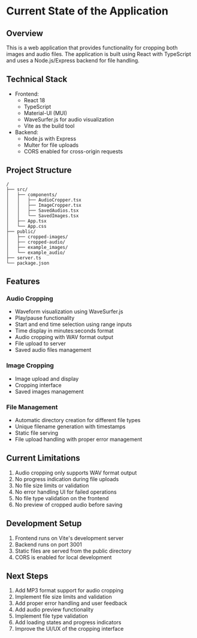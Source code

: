 # Current State of the Application

## Overview
This is a web application that provides functionality for cropping both images and audio files. The application is built using React with TypeScript and uses a Node.js/Express backend for file handling.

## Technical Stack
- Frontend:
  - React 18
  - TypeScript
  - Material-UI (MUI)
  - WaveSurfer.js for audio visualization
  - Vite as the build tool
- Backend:
  - Node.js with Express
  - Multer for file uploads
  - CORS enabled for cross-origin requests

## Project Structure
```
/
├── src/
│   ├── components/
│   │   ├── AudioCropper.tsx
│   │   ├── ImageCropper.tsx
│   │   ├── SavedAudios.tsx
│   │   └── SavedImages.tsx
│   ├── App.tsx
│   └── App.css
├── public/
│   ├── cropped-images/
│   ├── cropped-audio/
│   ├── example_images/
│   └── example_audio/
├── server.ts
└── package.json
```

## Features

### Audio Cropping
- Waveform visualization using WaveSurfer.js
- Play/pause functionality
- Start and end time selection using range inputs
- Time display in minutes:seconds format
- Audio cropping with WAV format output
- File upload to server
- Saved audio files management

### Image Cropping
- Image upload and display
- Cropping interface
- Saved images management

### File Management
- Automatic directory creation for different file types
- Unique filename generation with timestamps
- Static file serving
- File upload handling with proper error management

## Current Limitations
1. Audio cropping only supports WAV format output
2. No progress indication during file uploads
3. No file size limits or validation
4. No error handling UI for failed operations
5. No file type validation on the frontend
6. No preview of cropped audio before saving

## Development Setup
1. Frontend runs on Vite's development server
2. Backend runs on port 3001
3. Static files are served from the public directory
4. CORS is enabled for local development

## Next Steps
1. Add MP3 format support for audio cropping
2. Implement file size limits and validation
3. Add proper error handling and user feedback
4. Add audio preview functionality
5. Implement file type validation
6. Add loading states and progress indicators
7. Improve the UI/UX of the cropping interface 